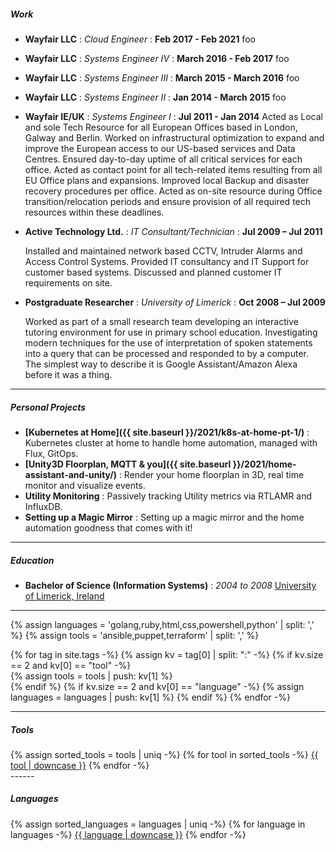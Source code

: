 

##### **Work**


* **Wayfair LLC** : *Cloud Engineer* : __Feb 2017 - Feb 2021__
  foo

* **Wayfair LLC** : *Systems Engineer IV* : __March 2016 - Feb 2017__
  foo

* **Wayfair LLC** : *Systems Engineer III* : __March 2015 - March 2016__
  foo

* **Wayfair LLC** : *Systems Engineer II* : __Jan 2014 - March 2015__
  foo

* **Wayfair IE/UK** : *Systems Engineer I* : __Jul 2011 - Jan 2014__
  Acted as Local and sole Tech Resource for all European Offices based in London, Galway and Berlin.  Worked on infrastructural optimization to expand and improve the European access to our US-based services and Data Centres.  Ensured day-to-day uptime of all critical services for each office.  Acted as contact point for all tech-related items resulting from all EU Office plans and expansions.  Improved local Backup and disaster recovery procedures per office.  Acted as on-site resource during Office transition/relocation periods and ensure provision of all required tech resources within these deadlines.

* **Active Technology Ltd.** : *IT Consultant/Technician* : __Jul 2009 – Jul 2011__
  <p>
  Installed and maintained network based CCTV, Intruder Alarms and Access Control Systems.  Provided IT consultancy and IT Support for customer based systems.
  Discussed and planned customer IT requirements on site.
  </p>

* **Postgraduate Researcher** : *University of Limerick* : __Oct 2008 – Jul 2009__
  <p>
  Worked as part of a small research team developing an interactive tutoring environment for use in primary school education.  Investigating modern techniques for the use of interpretation of spoken statements into a query that can be processed and responded to by a computer.  The simplest way to describe it is Google Assistant/Amazon Alexa before it was a thing.
  </p>
------
##### **Personal Projects**

* **[Kubernetes at Home]({{ site.baseurl }}/2021/k8s-at-home-pt-1/)** : Kubernetes cluster at home to handle home automation, managed with Flux, GitOps.
* **[Unity3D Floorplan, MQTT & you]({{ site.baseurl }}/2021/home-assistant-and-unity/)** : Render your home floorplan in 3D, real time monitor and visualize events.
* **Utility Monitoring** : Passively tracking Utility metrics via RTLAMR and InfluxDB.
* **Setting up a Magic Mirror** : Setting up a magic mirror and the home automation goodness that comes with it!

------
##### **Education**

* **Bachelor of Science (Information Systems)** : *2004 to 2008*
	[University of Limerick, Ireland](https://www.ul.ie/)
------

{% assign languages = 'golang,ruby,html,css,powershell,python' | split: ',' %}
{% assign tools = 'ansible,puppet,terraform' | split: ',' %}

{% for tag in site.tags -%}
{% assign kv = tag[0] | split: ":" -%}
  {% if kv.size == 2 and kv[0] == "tool" -%}    
    {% assign tools = tools | push: kv[1] %}  
  {% endif %}
  {% if kv.size == 2 and kv[0] == "language" -%}
    {% assign languages = languages | push: kv[1] %}
  {% endif %}
{% endfor -%}

------
##### **Tools**
<div class="tool">
{% assign sorted_tools = tools | uniq -%}
{% for tool in sorted_tools -%}
  <a href="{{ site.baseurl }}/tags/#{{ tool }}">{{ tool | downcase }}</a>
{% endfor -%}
</div>
------

##### **Languages**
<div class="language">
{% assign sorted_languages = languages | uniq -%}
{% for language in languages -%}
  <a href="{{ site.baseurl }}/tags/#{{ language }}">{{ language | downcase }}</a>
{% endfor -%}
</div>
